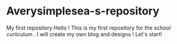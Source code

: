 # Averysimplesea-s-repository
My first repository
Hello ! This is my first repository for the school curiiculum . I will create my own blog and designs !
Let's start!
